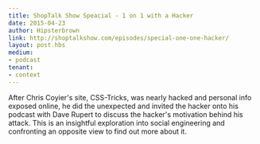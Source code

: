 ```yaml
---
title: ShopTalk Show Speacial - 1 on 1 with a Hacker
date: 2015-04-23
author: Hipsterbrown
link: http://shoptalkshow.com/episodes/special-one-one-hacker/
layout: post.hbs
medium:
- podcast
tenant:
- context
---
```


After Chris Coyier's site, CSS-Tricks, was nearly hacked and personal info exposed online, he did the unexpected and invited the hacker onto his podcast with Dave Rupert to discuss the hacker's motivation behind his attack. This is an insightful exploration into social engineering and confronting an opposite view to find out more about it.
